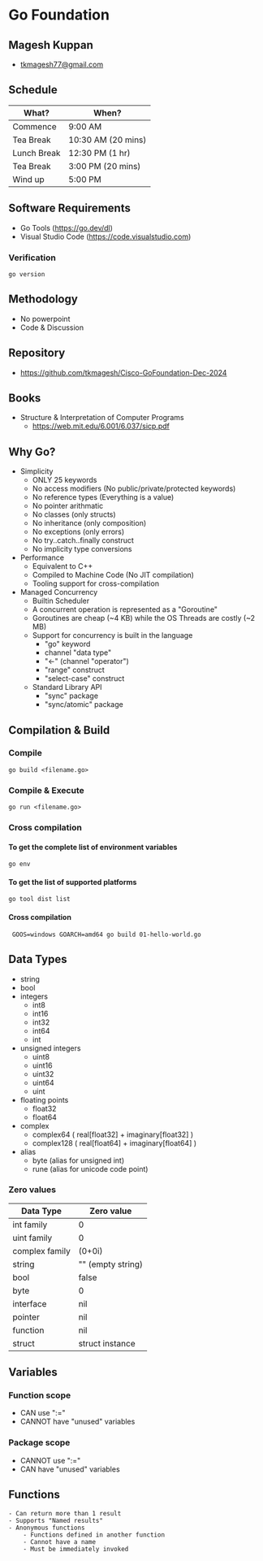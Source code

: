 # Go Foundation

## Magesh Kuppan
- tkmagesh77@gmail.com

## Schedule
| What? | When? |
| ---- | --- |
| Commence | 9:00 AM |
| Tea Break | 10:30 AM (20 mins) |
| Lunch Break | 12:30 PM (1 hr) |
| Tea Break | 3:00 PM (20 mins) |
| Wind up | 5:00 PM |

## Software Requirements
- Go Tools (https://go.dev/dl)
- Visual Studio Code (https://code.visualstudio.com)

### Verification
```shell
go version
```

## Methodology
- No powerpoint
- Code & Discussion

## Repository
- https://github.com/tkmagesh/Cisco-GoFoundation-Dec-2024

## Books
- Structure & Interpretation of Computer Programs
    - https://web.mit.edu/6.001/6.037/sicp.pdf


## Why Go?
- Simplicity
    - ONLY 25 keywords
    - No access modifiers (No public/private/protected keywords)
    - No reference types (Everything is a value)
    - No pointer arithmatic 
    - No classes (only structs)
    - No inheritance (only composition)
    - No exceptions (only errors)
    - No try..catch..finally construct
    - No implicity type conversions
- Performance
    - Equivalent to C++
    - Compiled to Machine Code (No JIT compilation)
    - Tooling support for cross-compilation
- Managed Concurrency
    - Builtin Scheduler
    - A concurrent operation is represented as a "Goroutine"
    - Goroutines are cheap (~4 KB) while the OS Threads are costly (~2 MB)
    - Support for concurrency is built in the language
        - "go" keyword
        - channel "data type"
        - "<-" (channel "operator")
        - "range" construct
        - "select-case" construct
    - Standard Library API
        - "sync" package
        - "sync/atomic" package

## Compilation & Build
### Compile 
```shell
go build <filename.go>
```

### Compile & Execute
```shell
go run <filename.go>
```

### Cross compilation
#### To get the complete list of environment variables
```shell
go env
```

#### To get the list of supported platforms
```shell
go tool dist list
```

#### Cross compilation
```shell
 GOOS=windows GOARCH=amd64 go build 01-hello-world.go
```

## Data Types
- string
- bool
- integers
    - int8
    - int16
    - int32
    - int64
    - int
- unsigned integers
    - uint8
    - uint16
    - uint32
    - uint64
    - uint
- floating points
    - float32
    - float64
- complex
    - complex64 ( real[float32] + imaginary[float32] )
    - complex128 ( real[float64] + imaginary[float64] )
- alias
    - byte (alias for unsigned int)
    - rune (alias for unicode code point)

### Zero values
| Data Type | Zero value |
------------ | ------------- |
|int family     | 0 |
|uint family    | 0 |
|complex family | (0+0i) |
|string         | "" (empty string) |
|bool           | false |
|byte           | 0 |
|interface      | nil |
|pointer        | nil |
|function       | nil |
|struct         | struct instance |

## Variables
### Function scope
- CAN use ":="
- CANNOT have "unused" variables
### Package scope
- CANNOT use ":="
- CAN have "unused" variables

## Functions
    - Can return more than 1 result
    - Supports "Named results"
    - Anonymous functions
        - Functions defined in another function
        - Cannot have a name
        - Must be immediately invoked